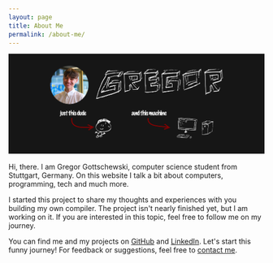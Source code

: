 ```yaml
---
layout: page
title: About Me
permalink: /about-me/
---
```


![Banner image](/assets/images/Banner_with_image.png)

Hi, there. I am Gregor Gottschewski, computer science student from Stuttgart, Germany. On this website I talk a bit about computers, programming, tech and much more.

I started this project to share my thoughts and experiences with you building my own compiler. The project isn't nearly finished yet, but I am working on it. If you are interested in this topic, feel free to follow me on my journey.

You can find me and my projects on [GitHub](https://github.com/Gregor-Gottschewski) and [LinkedIn](https://www.linkedin.com/in/gregor-gottschewski-167b86329/). Let's start this funny journey! For feedback or suggestions, feel free to [contact me](mailto:gregorgott.software@yahoo.com).
